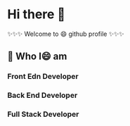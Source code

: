 # Hi there 👋

<!--
**devguy4u/devguy4u** is a ✨ _special_ ✨ repository because its `README.md` (this file) appears on your GitHub profile.

Here are some ideas to get you started:

- 🔭 I’m currently working on ...
- 🌱 I’m currently learning ...
- 👯 I’m looking to collaborate on ...
- 🤔 I’m looking for help with ...
- 💬 Ask me about ...
- 📫 How to reach me: ...
- 😄 Pronouns: ...
- ⚡ Fun fact: ...
-->
✨✨✨ Welcome to 😄 github profile ✨✨✨

## 🔭 Who I😄 am

### Front Edn Developer
### Back End Developer
### Full Stack Developer

